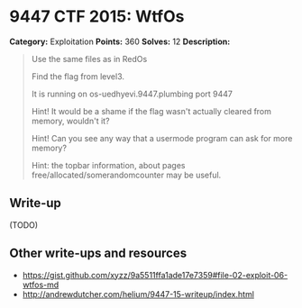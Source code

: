# 9447 CTF 2015: WtfOs

**Category:** Exploitation
**Points:** 360
**Solves:** 12
**Description:**

>  Use the same files as in RedOs
> 
>  Find the flag from level3.
> 
>  It is running on os-uedhyevi.9447.plumbing port 9447
> 
>  Hint! It would be a shame if the flag wasn't actually cleared from memory, wouldn't it?
> 
>  Hint! Can you see any way that a usermode program can ask for more memory?
> 
>  Hint: the topbar information, about pages free/allocated/somerandomcounter may be useful.


## Write-up

(TODO)

## Other write-ups and resources

* <https://gist.github.com/xyzz/9a5511ffa1ade17e7359#file-02-exploit-06-wtfos-md>
* <http://andrewdutcher.com/helium/9447-15-writeup/index.html>
